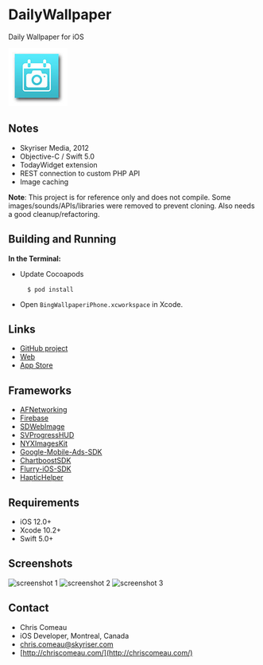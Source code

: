 # DailyWallpaper
Daily Wallpaper for iOS

![logo](https://github.com/chriscomeau/Portfolio/blob/master/images/bingwallpapers_icon.jpg)

## Notes

* Skyriser Media, 2012
* Objective-C / Swift 5.0
* TodayWidget extension
* REST connection to custom PHP API
* Image caching

**Note**: This project is for reference only and does not compile. Some images/sounds/APIs/libraries were removed to prevent cloning. Also needs a good cleanup/refactoring.

## Building and Running


**In the Terminal:**


* Update Cocoapods

        $ pod install
      


* Open `BingWallpaperiPhone.xcworkspace` in Xcode.


## Links

* [GitHub project](https://github.com/chriscomeau/DailyWallpaper)
* [Web](http://dailywallpaperapp.com/)
* [App Store](https://itunes.apple.com/app/id557949358)


## Frameworks
* [AFNetworking](https://github.com/AFNetworking/AFNetworking)
* [Firebase](https://github.com/firebase/firebase-ios-sdk)
* [SDWebImage](https://github.com/SDWebImage/SDWebImage)
* [SVProgressHUD](https://github.com/SVProgressHUD/SVProgressHUD)
* [NYXImagesKit](https://github.com/Nyx0uf/NYXImagesKit)
* [Google-Mobile-Ads-SDK](https://github.com/googleads/googleads-mobile-ios-examples)
* [ChartboostSDK](https://github.com/ChartBoost/iOS-SDK-Pod)
* [Flurry-iOS-SDK](https://github.com/flurry/flurry-ios-sdk)
* [HapticHelper](https://github.com/emreyanik/HapticHelper)


## Requirements

- iOS 12.0+ 
- Xcode 10.2+
- Swift 5.0+





## Screenshots

![screenshot 1](http://dailywallpaperapp.com/images/screenshot1.jpg)
![screenshot 2](http://dailywallpaperapp.com/images/screenshot2.jpg)
![screenshot 3](http://dailywallpaperapp.com/images/screenshot4.jpg)


## Contact

* Chris Comeau
* iOS Developer, Montreal, Canada
* chris.comeau@skyriser.com
* [http://chriscomeau.com/](http://chriscomeau.com/)
